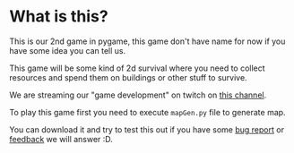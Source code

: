# What is this?
This is our 2nd game in pygame, this game don't have name for now if you have some idea you can tell us. 

This game will be some kind of 2d survival where you need to collect resources and spend them on buildings or other stuff to survive.

We are streaming our "game development" on twitch on [this channel](https://www.twitch.tv/escanor______).

To play this game first you need to execute `mapGen.py` file to generate map.

You can download it and try to test this out if you have some [bug report](.github/ISSUE_TEMPLATE/bug_report.md) or [feedback](.github/ISSUE_TEMPLATE/feature_request.md) we will answer :D.